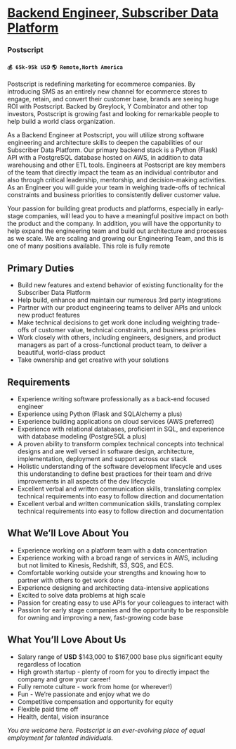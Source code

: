 # [Backend Engineer, Subscriber Data Platform](https://www.remotewlb.com/apply/backend-engineer-subscriber-data-platform)  
### Postscript  
#### `💰 65k-95k USD` `🌎 Remote,North America`  

Postscript is redefining marketing for ecommerce companies. By introducing SMS as an entirely new channel for ecommerce stores to engage, retain, and convert their customer base, brands are seeing huge ROI with Postscript. Backed by Greylock, Y Combinator and other top investors, Postscript is growing fast and looking for remarkable people to help build a world class organization.

As a Backend Engineer at Postscript, you will utilize strong software engineering and architecture skills to deepen the capabilities of our Subscriber Data Platform. Our primary backend stack is a Python (Flask) API with a PostgreSQL database hosted on AWS, in addition to data warehousing and other ETL tools. Engineers at Postscript are key members of the team that directly impact the team as an individual contributor and also through critical leadership, mentorship, and decision-making activities. As an Engineer you will guide your team in weighing trade-offs of technical constraints and business priorities to consistently deliver customer value.

Your passion for building great products and platforms, especially in early-stage companies, will lead you to have a meaningful positive impact on both the product and the company. In addition, you will have the opportunity to help expand the engineering team and build out architecture and processes as we scale. We are scaling and growing our Engineering Team, and this is one of many positions available. This role is fully remote

## **Primary Duties**

  * Build new features and extend behavior of existing functionality for the Subscriber Data Platform
  * Help build, enhance and maintain our numerous 3rd party integrations
  * Partner with our product engineering teams to deliver APIs and unlock new product features
  * Make technical decisions to get work done including weighting trade-offs of customer value, technical constraints, and business priorities
  * Work closely with others, including engineers, designers, and product managers as part of a cross-functional product team, to deliver a beautiful, world-class product
  * Take ownership and get creative with your solutions

## **Requirements**

  * Experience writing software professionally as a back-end focused engineer
  * Experience using Python (Flask and SQLAlchemy a plus)
  * Experience building applications on cloud services (AWS preferred)
  * Experience with relational databases, proficient in SQL, and experience with database modeling (PostgreSQL a plus)
  * A proven ability to transform complex technical concepts into technical designs and are well versed in software design, architecture, implementation, deployment and support across our stack
  * Holistic understanding of the software development lifecycle and uses this understanding to define best practices for their team and drive improvements in all aspects of the dev lifecycle
  * Excellent verbal and written communication skills, translating complex technical requirements into easy to follow direction and documentation
  * Excellent verbal and written communication skills, translating complex technical requirements into easy to follow direction and documentation

## **What We’ll Love About You**

  * Experience working on a platform team with a data concentration
  * Experience working with a broad range of services in AWS, including but not limited to Kinesis, Redshift, S3, SQS, and ECS.
  * Comfortable working outside your strengths and knowing how to partner with others to get work done
  * Experience designing and architecting data-intensive applications
  * Excited to solve data problems at high scale
  * Passion for creating easy to use APIs for your colleagues to interact with
  * Passion for early stage companies and the opportunity to be responsible for owning and improving a new, fast-growing code base

## **What You’ll Love About Us**

  * Salary range of **USD** $143,000 to $167,000 base plus significant equity regardless of location
  * High growth startup - plenty of room for you to directly impact the company and grow your career!
  * Fully remote culture - work from home (or wherever!)
  * Fun - We’re passionate and enjoy what we do
  * Competitive compensation and opportunity for equity
  * Flexible paid time off
  * Health, dental, vision insurance

_You are welcome here. Postscript is an ever-evolving place of equal employment for talented individuals._

